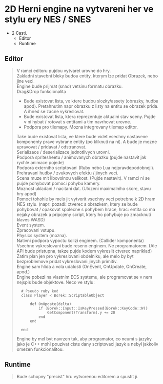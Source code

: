 # 2D Herni engine na vytvareni her ve stylu ery NES / SNES  

* 2 Casti.  
    * Editor  
    * Runtime  

## Editor  
> V ramci editoru pujdou vytvaret urovne do hry.  
> Zakladni stavebni bloky budou entity, kterym lze pridat Obrazek, nebo jine veci.  
> Engine bude prijmat (snad) vetsinu formatu obrazku.  
> Drag&Drop funkcionalita  
> * Bude existovat lista, ve ktere budou slozky/assety (obrazky, hudba apod). Pretahnutim napr obrazku z listy na entitu se obrazek prida. A ihned se zacne vykreslovat.  
> * Bude existovat lista, ktera reprezentuje aktualni stav sceny. Pujde v ni hybat / rotovat s entitami a tim navrhovat urovne.  
> * Podpora pro tilemapy. Mozna integrovany tilemap editor.  
>
> Take bude existovat lista, ve ktere bude videt vsechny nastavene komponenty prave vybrane entity (po kliknuti na ni). A bude je mozne upravovat / pridavat / odstranovat.  
> Serializace / deserializace jednotlivych urovni.  
> Podpora spritesheetu / animovanych obrazku (pujde nastavit jak rychle animace pojede)  
> Podpora externiho scriptovani (Ruby nebo Lua nejpravdepodobneji).  
> Prehravani hudby / zvukovych efektu / jinych veci.   
> Scena muze mit libovolnou velikost. (Pujde nastavit). V ramci ni se pujde pohybovat pomoci pohybu kamery.  
> Moznost ukladani / nacitani dat. (Ulozeni maximalniho skore, stavu hry apod)  
> Pomoci tohohle by melo jit vytvorit vsechny veci potrebne k 2D hram NES stylu. (napr: pozadi: ctverec s obrazkem, ktery se bude pohybovat / opakovat spolecne s pohybem hrace, hrac: entita co ma nejaky obrazek a pripojeny script, ktery ho pohybuje po zmacknuti klaves WASD)  
> Event system.  
> Zpracovani vstupu.  
> Physics system (mozna).  
> Nativni podpora vypoctu kolizi enginem. (Collider komponenta)  
> Vsechno vykreslovani bude reseno enginem. Ne programatorem. (Ale API bude pristupna, takze pujde kodem vykreslit ctverec napriklad)  
> Zatim plan jen pro vykreslovani obdelniku, ale melo by byt bezproblemove pridat vykreslovani jinych primitiv.  
> Engine sam hlida a vola udalosti (OnEvent, OnUpdate, OnCreate, apod.)  
> Engine pobezi na vlastnim ECS systemu, ale programovat se v nem nejspis bude objektove. Neco ve stylu:  
> ```  
>   # Pseudo ruby kod  
>   class Player < Borek::ScriptableObject  
>     
>       def OnUpdate(delta)  
>           if (Borek::Input::IsKeyPressed(Borek::KeyCode::W))  
>               GetComponent(Transform).y += 20  
>           end  
>       end  
>  
>   end  
> ```  
> Engine by mel byt navrzen tak, aby programator, co neumi s jazyky jako je C++ mohl pouzivat ciste dany scriptovaci jazyk a nebyl jakkoliv omezen funkcionalitou.  
  
## Runtime  
> Bude schopny "precist" hru vytvorenou editorem a spustit ji.  
